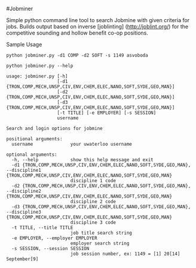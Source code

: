 #Jobminer

Simple python command line tool to search Jobmine with given criteria for jobs. Builds output based on inverse [joblinting] (http://joblint.org/) for the competitive sounding and hollow benefit co-op positions. 

Sample Usage
```
python jobminer.py -d1 COMP -d2 SOFT -s 1149 asvoboda
```

`python jobminer.py --help`

```
usage: jobminer.py [-h]
                   [-d1 {TRON,COMP,MECH,UNSP,CIV,ENV,CHEM,ELEC,NANO,SOFT,SYDE,GEO,MAN}]
                   [-d2 {TRON,COMP,MECH,UNSP,CIV,ENV,CHEM,ELEC,NANO,SOFT,SYDE,GEO,MAN}]
                   [-d3 {TRON,COMP,MECH,UNSP,CIV,ENV,CHEM,ELEC,NANO,SOFT,SYDE,GEO,MAN}]
                   [-t TITLE] [-e EMPLOYER] [-s SESSION]
                   username

Search and login options for jobmine

positional arguments:
  username              your uwaterloo username

optional arguments:
  -h, --help            show this help message and exit
  -d1 {TRON,COMP,MECH,UNSP,CIV,ENV,CHEM,ELEC,NANO,SOFT,SYDE,GEO,MAN}, --discipline1 {TRON,COMP,MECH,UNSP,CIV,ENV,CHEM,ELEC,NANO,SOFT,SYDE,GEO,MAN}
                        discipline 1 code
  -d2 {TRON,COMP,MECH,UNSP,CIV,ENV,CHEM,ELEC,NANO,SOFT,SYDE,GEO,MAN}, --discipline2 {TRON,COMP,MECH,UNSP,CIV,ENV,CHEM,ELEC,NANO,SOFT,SYDE,GEO,MAN}
                        discipline 2 code
  -d3 {TRON,COMP,MECH,UNSP,CIV,ENV,CHEM,ELEC,NANO,SOFT,SYDE,GEO,MAN}, --discipline3 {TRON,COMP,MECH,UNSP,CIV,ENV,CHEM,ELEC,NANO,SOFT,SYDE,GEO,MAN}
                        discipline 3 code
  -t TITLE, --title TITLE
                        job title search string
  -e EMPLOYER, --employer EMPLOYER
                        employer search string
  -s SESSION, --session SESSION
                        job session number, ex: 1149 = [1] 20[14] September[9]
```